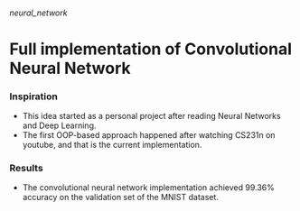 ###### neural_network
# Full implementation of Convolutional Neural Network

### Inspiration
- This idea started as a personal project after reading Neural Networks and Deep Learning.
- The first OOP-based approach happened after watching CS231n on youtube, and that is the current implementation.

### Results
- The convolutional neural network implementation achieved 99.36% accuracy on the validation set of the MNIST dataset.